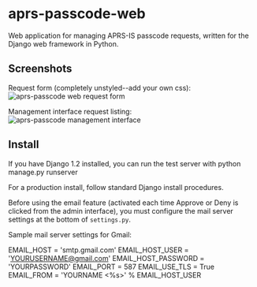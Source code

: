 aprs-passcode-web
=================

Web application for managing APRS-IS passcode requests, written for the Django web framework in Python.

Screenshots
-----------

Request form (completely unstyled--add your own css):
![aprs-passcode web request form](http://i.imgur.com/Cx6gf.png
"Request form")

Management interface request listing:
![aprs-passcode management interface](http://i.imgur.com/jmPCr.png
"Management interface request listing")

Install
-------

If you have Django 1.2 installed, you can run the test server with
  python manage.py runserver

For a production install, follow standard Django install procedures.

Before using the email feature (activated each time Approve or Deny is clicked from the admin interface), you must configure the mail server settings at the bottom of `settings.py`.

Sample mail server settings for Gmail:

  EMAIL_HOST = 'smtp.gmail.com'
  EMAIL_HOST_USER = 'YOURUSERNAME@gmail.com'
  EMAIL_HOST_PASSWORD = 'YOURPASSWORD'
  EMAIL_PORT = 587
  EMAIL_USE_TLS = True
  EMAIL_FROM = 'YOURNAME <%s>' % EMAIL_HOST_USER
